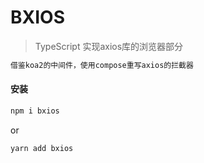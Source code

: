 # BXIOS

> TypeScript 实现axios库的浏览器部分

``` bash
借鉴koa2的中间件，使用compose重写axios的拦截器
```
#### 安装
```bash
npm i bxios
```
or
```bash
yarn add bxios
```
